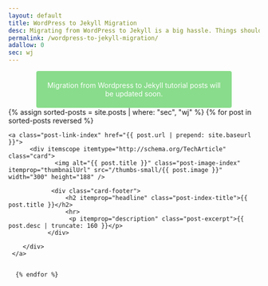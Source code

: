 ```yaml
---
layout: default
title: WordPress to Jekyll Migration
desc: Migrating from WordPress to Jekyll is a big hassle. Things should be handled carefully. Learn how to do it here.
permalink: /wordpress-to-jekyll-migration/
adallow: 0
sec: wj
---
```


<p class="green">Migration from Wordpress to Jekyll tutorial posts will be updated soon.</p>

<div class="homepage">
<div class="mainbox">
    {% assign sorted-posts = site.posts | where: "sec", "wj" %}
     {% for post in sorted-posts  reversed %}
     
    <a class="post-link-index" href="{{ post.url | prepend: site.baseurl }}">
          <div itemscope itemtype="http://schema.org/TechArticle" class="card">
                 <img alt="{{ post.title }}" class="post-image-index" itemprop="thumbnailUrl" src="/thumbs-small/{{ post.image }}" width="300" height="188" />

                <div class="card-footer">
                    <h2 itemprop="headline" class="post-index-title">{{ post.title }}</h2>
                    <hr>
                     <p itemprop="description" class="post-excerpt">{{ post.desc | truncate: 160 }}</p>
               </div>
           
        </div> 
     </a>
          
     
      {% endfor %}
</div>
</div>

<style>
.green {

    padding: 20px;
    border-radius:4px;
    color: #fff;
    width: 70%;
    text-align:center; 
    margin: 0 auto;
    background-color: #89dc8b;
    
}
.green a {
    color: #fff;
}
</style>